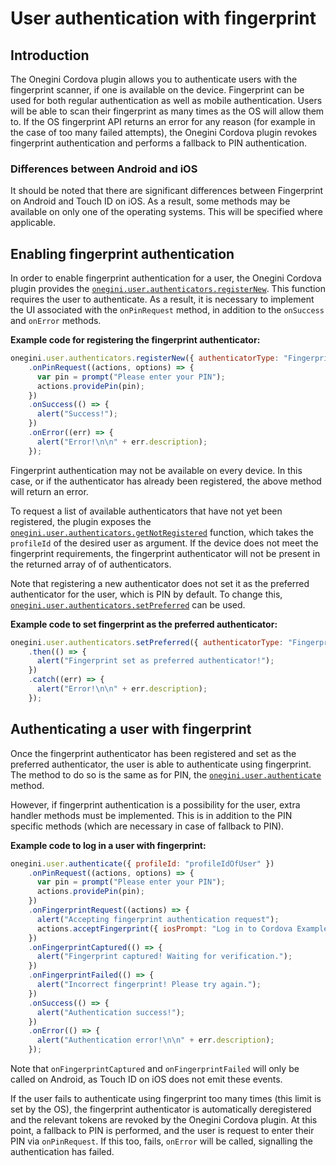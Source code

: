 # User authentication with fingerprint

<!-- toc -->

## Introduction

The Onegini Cordova plugin allows you to authenticate users with the fingerprint scanner, if one is available on the device. Fingerprint can be used for both regular authentication as well as mobile authentication. Users will be able to scan their fingerprint as many times as the OS will allow them to. If the OS fingerprint API returns an error for any reason (for example in the case of too many failed attempts), the Onegini Cordova plugin revokes fingerprint authentication and performs a fallback to PIN authentication.

### Differences between Android and iOS

It should be noted that there are significant differences between Fingerprint on Android and Touch ID on iOS. As a result, some methods may be available on only one of the operating systems. This will be specified where applicable.

## Enabling fingerprint authentication

In order to enable fingerprint authentication for a user, the Onegini Cordova plugin provides the [`onegini.user.authenticators.registerNew`](../reference/user/authenticators.md#oneginiuserauthenticatorsregisternew). This function requires the user to authenticate. As a result, it is necessary to implement the UI associated with the `onPinRequest` method, in addition to the `onSuccess` and `onError` methods.

**Example code for registering the fingerprint authenticator:**

```js
onegini.user.authenticators.registerNew({ authenticatorType: "Fingerprint" })
    .onPinRequest((actions, options) => {
      var pin = prompt("Please enter your PIN");
      actions.providePin(pin);
    })
    .onSuccess(() => {
      alert("Success!");
    })
    .onError((err) => {
      alert("Error!\n\n" + err.description);
    });
```

Fingerprint authentication may not be available on every device. In this case, or if the authenticator has already been registered, the above method will return an error.

To request a list of available authenticators that have not yet been registered, the plugin exposes the [`onegini.user.authenticators.getNotRegistered`](../reference/user/authenticators.md#oneginiuserauthenticatorsgetnotregistered) function, which takes the `profileId` of the desired user as argument. If the device does not meet the fingerprint requirements, the fingerprint authenticator will not be present in the returned array of of authenticators.

Note that registering a new authenticator does not set it as the preferred authenticator for the user, which is PIN by default. To change this, [`onegini.user.authenticators.setPreferred`](../reference/user/authenticators#oneginiuserauthenticatorssetpreferred) can be used.

**Example code to set fingerprint as the preferred authenticator:**

```js
onegini.user.authenticators.setPreferred({ authenticatorType: "Fingerprint" })
    .then(() => {
      alert("Fingerprint set as preferred authenticator!");
    })
    .catch((err) => {
      alert("Error!\n\n" + err.description);
    });
```

## Authenticating a user with fingerprint

Once the fingerprint authenticator has been registered and set as the preferred authenticator, the user is able to authenticate using fingerprint. The method to do so is the same as for PIN, the [`onegini.user.authenticate`](../reference/user/authenticate.md) method.

However, if fingerprint authentication is a possibility for the user, extra handler methods must be implemented. This is in addition to the PIN specific methods (which are necessary in case of fallback to PIN).

**Example code to log in a user with fingerprint:**

```js
onegini.user.authenticate({ profileId: "profileIdOfUser" })
    .onPinRequest((actions, options) => {
      var pin = prompt("Please enter your PIN");
      actions.providePin(pin);
    })
    .onFingerprintRequest((actions) => {
      alert("Accepting fingerprint authentication request");
      actions.acceptFingerprint({ iosPrompt: "Log in to Cordova Example App" });
    })
    .onFingerprintCaptured(() => {
      alert("Fingerprint captured! Waiting for verification.");
    })
    .onFingerprintFailed(() => {
      alert("Incorrect fingerprint! Please try again.");
    })
    .onSuccess(() => {
      alert("Authentication success!");
    })
    .onError(() => {
      alert("Authentication error!\n\n" + err.description);
    });
```

Note that `onFingerprintCaptured` and `onFingerprintFailed` will only be called on Android, as Touch ID on iOS does not emit these events.

If the user fails to authenticate using fingerprint too many times (this limit is set by the OS), the fingerprint authenticator is automatically deregistered and the relevant tokens are revoked by the Onegini Cordova plugin. At this point, a fallback to PIN is performed, and the user is request to enter their PIN via `onPinRequest`. If this too, fails, `onError` will be called, signalling the authentication has failed.
